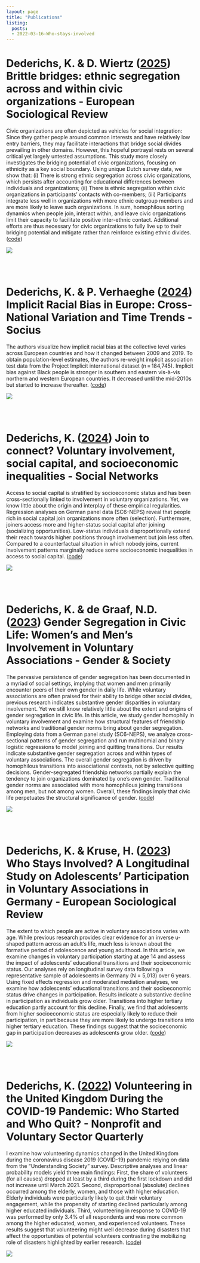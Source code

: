 ```yaml
---
layout: page
title: "Publications"
listing:
  posts:
  - 2022-03-16-Who-stays-involved
---
```


# Dederichs, K. & D. Wiertz ([2025](https://doi.org/10.1093/esr/jcae047)) Brittle bridges: ethnic segregation across and within civic organizations - European Sociological Review 

Civic organizations are often depicted as vehicles for social integration: Since they gather people around common interests and have relatively low entry barriers, they may facilitate interactions that bridge social divides prevailing in other domains. However, this hopeful portrayal rests on several critical yet largely untested assumptions. This study more closely investigates the bridging potential of civic organizations, focusing on ethnicity as a key social boundary. Using unique Dutch survey data, we show that: (i) There is strong ethnic segregation across civic organizations, which persists after accounting for educational differences between individuals and organizations; (ii) There is ethnic segregation within civic organizations in participants’ contacts with co-members; (iii) Participants integrate less well in organizations with more ethnic outgroup members and are more likely to leave such organizations. In sum, homophilous sorting dynamics when people join, interact within, and leave civic organizations limit their capacity to facilitate positive inter-ethnic contact. Additional efforts are thus necessary for civic organizations to fully live up to their bridging potential and mitigate rather than reinforce existing ethnic divides. ([code](https://github.com/kasimirdederichs/Ethnic_Segregation_Civic_Organizations))

![](assets/brittle_bridges_fig1.jpg)

<br/><br/>

# Dederichs, K. & P. Verhaeghe ([2024](https://doi.org/10.1093/esr/jcae047)) Implicit Racial Bias in Europe: Cross-National Variation and Time Trends - Socius

The authors visualize how implicit racial bias at the collective level varies across European countries and how it changed between 2009 and 2019. To obtain population-level estimates, the authors re-weight implicit association test data from the Project Implicit international dataset (n = 184,745). Implicit bias against Black people is stronger in southern and eastern vis-à-vis northern and western European countries. It decreased until the mid-2010s but started to increase thereafter. ([code](https://github.com/kasimirdederichs/Implicit_Racial_Bias_In_Europe))

![](assets/implicit_bias_fig1.png)

<br/><br/>

# Dederichs, K. ([2024](https://doi.org/10.1016/j.socnet.2023.07.004)) Join to connect? Voluntary involvement, social capital, and socioeconomic inequalities - Social Networks

Access to social capital is stratified by socioeconomic status and has been cross-sectionally linked to involvement in voluntary organizations. Yet, we know little about the origin and interplay of these empirical regularities. Regression analyses on German panel data (SC6-NEPS) reveal that people rich in social capital join organizations more often (selection). Furthermore, joiners access more and higher-status social capital after joining (socializing opportunities). Low-status individuals disproportionally extend their reach towards higher positions through involvement but join less often. Compared to a counterfactual situation in which nobody joins, current involvement patterns marginally reduce some socioeconomic inequalities in access to social capital. ([code](https://github.com/kasimirdederichs/Volunteering_SocialCapital_SES))

![](assets/Join_to_connect_fig1.jpg)

<br/><br/>

# Dederichs, K. & de Graaf, N.D. ([2023](https://doi.org/10.1177/08912432231195075)) Gender Segregation in Civic Life: Women’s and Men’s Involvement in Voluntary Associations - Gender & Society

The pervasive persistence of gender segregation has been documented in a myriad of social settings, implying that women and men primarily encounter peers of their own gender in daily life. While voluntary associations are often praised for their ability to bridge other social divides, previous research indicates substantive gender disparities in voluntary involvement. Yet we still know relatively little about the extent and origins of gender segregation in civic life. In this article, we study gender homophily in voluntary involvement and examine how structural features of friendship networks and traditional gender norms bring about gender segregation. Employing data from a German panel study (SC6-NEPS), we analyze cross-sectional patterns of gender segregation and run multinomial and binary logistic regressions to model joining and quitting transitions. Our results indicate substantive gender segregation across and within types of voluntary associations. The overall gender segregation is driven by homophilous transitions into associational contexts, not by selective quitting decisions. Gender-segregated friendship networks partially explain the tendency to join organizations dominated by one’s own gender. Traditional gender norms are associated with more homophilous joining transitions among men, but not among women. Overall, these findings imply that civic life perpetuates the structural significance of gender. ([code](https://github.com/kasimirdederichs/GenderSegregation_CivicLife))

![](assets/gender_segregation_1.png)

<br/><br/>

# Dederichs, K. & Kruse, H. ([2023](https://academic.oup.com/esr/advance-article-abstract/doi/10.1093/esr/jcac013/6529441)) Who Stays Involved? A Longitudinal Study on Adolescents’ Participation in Voluntary Associations in Germany - European Sociological Review 

The extent to which people are active in voluntary associations varies with age. While previous research provides clear evidence for an inverse u-shaped pattern across an adult’s life, much less is known about the formative period of adolescence and young adulthood. In this article, we examine changes in voluntary participation starting at age 14 and assess the impact of adolescents’ educational transitions and their socioeconomic status. Our analyses rely on longitudinal survey data following a representative sample of adolescents in Germany (N = 5,013) over 6 years. Using fixed effects regression and moderated mediation analyses, we examine how adolescents’ educational transitions and their socioeconomic status drive changes in participation. Results indicate a substantive decline in participation as individuals grow older. Transitions into higher tertiary education partly account for this decline. Finally, we find that adolescents from higher socioeconomic status are especially likely to reduce their participation, in part because they are more likely to undergo transitions into higher tertiary education. These findings suggest that the socioeconomic gap in participation decreases as adolescents grow older. ([code](https://github.com/kasimirdederichs/Who_stays_involved)) 

![](assets/Who_stays_involved_Figure2.jpg)

<br/><br/>

# Dederichs, K. ([2022](https://journals.sagepub.com/doi/full/10.1177/08997640221122814#table-fn2-08997640221122814)) Volunteering in the United Kingdom During the COVID-19 Pandemic: Who Started and Who Quit? - Nonprofit and Voluntary Sector Quarterly 

I examine how volunteering dynamics changed in the United Kingdom during the coronavirus disease 2019 (COVID-19) pandemic relying on data from the “Understanding Society” survey. Descriptive analyses and linear probability models yield three main findings: First, the share of volunteers (for all causes) dropped at least by a third during the first lockdown and did not increase until March 2021. Second, disproportional (absolute) declines occurred among the elderly, women, and those with higher education. Elderly individuals were particularly likely to quit their voluntary engagement, while the propensity of starting declined particularly among higher educated individuals. Third, volunteering in response to COVID-19 was performed by only 3.4% of all respondents and was more common among the higher educated, women, and experienced volunteers. These results suggest that volunteering might well decrease during disasters that affect the opportunities of potential volunteers contrasting the mobilizing role of disasters highlighted by earlier research. ([code](https://github.com/kasimirdederichs/Volunteering_COVID))

![](assets/Volunteering_Covid_UK_Figure1.jpg)
